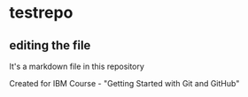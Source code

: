 # testrepo

## editing the file

It's a markdown file in this repository


Created for IBM Course - "Getting Started with Git and GitHub"
